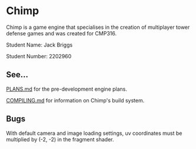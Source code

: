 # Chimp

Chimp is a game engine that specialises in the creation of multiplayer tower defense games and was created for CMP316.

Student Name: Jack Briggs

Student Number: 2202960

## See...
[PLANS.md](PLANS.md) for the pre-development engine plans.

[COMPILING.md](COMPILING.md) for information on Chimp's build system.

## Bugs
With default camera and image loading settings, uv coordinates must be multiplied by (-2, -2) in the fragment shader.
